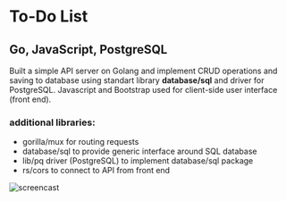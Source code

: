# To-Do List
## Go, JavaScript, PostgreSQL
Built a simple API server on Golang and implement CRUD operations and saving to database using standart library **database/sql** and driver for PostgreSQL. Javascript and Bootstrap used for client-side user interface (front end).
### additional libraries:
- gorilla/mux for routing requests
- database/sql to provide generic interface around SQL database
- lib/pq driver (PostgreSQL) to implement database/sql package
- rs/cors to connect to API from front end

![screencast](https://github.com/vdios/todolist-go/todolist_screencast.gif")
